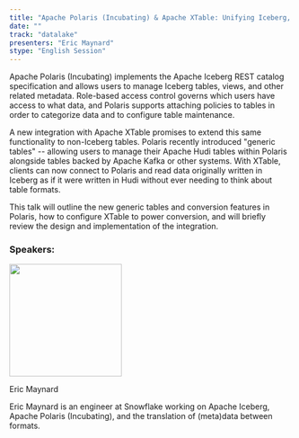 ```yaml
---
title: "Apache Polaris (Incubating) & Apache XTable: Unifying Iceberg, Hudi, and other Table Formats"
date: ""
track: "datalake"
presenters: "Eric Maynard"
stype: "English Session"
---
```


Apache Polaris (Incubating) implements the Apache Iceberg REST catalog specification and allows users to manage Iceberg tables, views, and other related metadata. Role-based access control governs which users have access to what data, and Polaris supports attaching policies to tables in order to categorize data and to configure table maintenance.

A new integration with Apache XTable promises to extend this same functionality to non-Iceberg tables. Polaris recently introduced "generic tables" -- allowing users to manage their Apache Hudi tables within Polaris alongside tables backed by Apache Kafka or other systems. With XTable, clients can now connect to Polaris and read data originally written in Iceberg as if it were written in Hudi without ever needing to think about table formats.

This talk will outline the new generic tables and conversion features in Polaris, how to configure XTable to power conversion, and will briefly review the design and implementation of the integration.


### Speakers:


<img src="https://sessionize.com/image/d65d-400o400o1-LvXU1jeMwf7eRJ4iZsGDwd.png" width="200" /><br/>

Eric Maynard

Eric Maynard is an engineer at Snowflake working on Apache Iceberg, Apache Polaris (Incubating), and the translation of (meta)data between formats.

